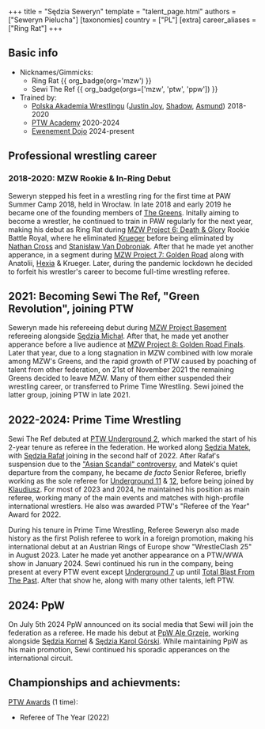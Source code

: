 +++
title = "Sędzia Seweryn"
template = "talent_page.html"
authors = ["Seweryn Pielucha"]
[taxonomies]
country = ["PL"]
[extra]
career_aliases = ["Ring Rat"]
+++

## Basic info

* Nicknames/Gimmicks:
  - Ring Rat {{ org_badge(org='mzw') }}
  - Sewi The Ref {{ org_badge(orgs=['mzw', 'ptw', 'ppw']) }}
* Trained by:
  - [Polska Akademia Wrestlingu](@/o/paw.md) ([Justin Joy](@/w/justin-joy.md), [Shadow](@/w/shadow.md), [Asmund](@/w/asmund.md)) 2018-2020
  - [PTW Academy](@/o/ptw-academy.md) 2020-2024
  - [Ewenement Dojo](@/o/ewenement-dojo.md) 2024-present

## Professional wrestling career

### 2018-2020: MZW Rookie & In-Ring Debut

Seweryn stepped his feet in a wrestling ring for the first time at PAW Summer Camp 2018, held in Wrocław.
In late 2018 and early 2019 he became one of the founding members of [The Greens](@/a/the-greens.md).
Initally aiming to become a wrestler, he continued to train in PAW regularly for the next year, making his debut as Ring Rat during [MZW Project 6: Death & Glory](@/e/mzw/2019-08-24-mzw-project-6-death-and-glory.md) Rookie Battle Royal, where he eliminated [Krueger](@/w/olgierd.md) before being eliminated by [Nathan Cross](@/w/gabriel-queen.md) and [Stanisław Van Dobroniak](@/w/stanislaw-van-dobroniak.md).
After that he made yet another apperance, in a segment during [MZW Project 7: Golden Road](@/e/mzw/2020-01-18-mzw-project-7-golden-road.md) along with Anatolii, [Hexia](@/w/hexia.md) & Krueger.
Later, during the pandemic lockdown he decided to forfeit his wrestler's career to become full-time wrestling referee.

## 2021: Becoming Sewi The Ref, "Green Revolution", joining PTW

Seweryn made his refereeing debut during [MZW Project Basement](@/e/mzw/2021-03-18-mzw-project-basement-1.md) refereeing alongside [Sędzia Michał](@/w/sedzia-michal.md).
After that, he made yet another apperance before a live audience at [MZW Project 8: Golden Road Finals](@/e/mzw/2021-08-14-mzw-project-8-golden-road-finals.md).
Later that year, due to a long stagnation in MZW combined with low morale among MZW's Greens, and the rapid growth of PTW caused by poaching of talent from other federation, on 21st of November 2021 the remaining Greens decided to leave MZW.
Many of them either suspended their wrestling career, or transferred to Prime Time Wrestling. Sewi joined the latter group, joining PTW in late 2021.

## 2022-2024: Prime Time Wrestling

Sewi The Ref debuted at [PTW Underground 2](@/e/ptw/2022-01-23-ptw-underground-2.md), which marked the start of his 2-year tenure as referee in the federation.
He worked along [Sędzia Matek](@/w/sedzia-matek.md), with [Sędzia Rafał](@/w/alex-brave.md) joining in the second half of 2022.
After Rafał's suspension due to the ["Asian Scandal" controversy](@/a/ptw-awards.md), and Matek's quiet departure from the company, he became _de facto_ Senior Referee, briefly working as the sole referee for [Underground 11](@/e/ptw/2023-01-29-ptw-underground-11.md) & [12](@/e/ptw/2023-02-26-ptw-underground-12.md), before being joined by [Klaudiusz](@/w/sedzia-klaudiusz.md).
For most of 2023 and 2024, he maintained his position as main referee, working many of the main events and matches with high-profile international wrestlers.
He also was awarded PTW's "Referee of the Year" Award for 2022.

During his tenure in Prime Time Wrestling, Referee Seweryn also made history as the first Polish referee to work in a foreign promotion, making his international debut at an Austrian Rings of Europe show "WrestleClash 25" in August 2023.
Later he made yet another appearance on a PTW/WWA show in January 2024.
Sewi continued his run in the company, being present at every PTW event except [Underground 7](@/e/ptw/2022-08-28-ptw-underground-7.md) up until [Total Blast From The Past](@/e/ptw/2024-05-11-ptw-6.md).
After that show he, along with many other talents, left PTW.

## 2024: PpW

On July 5th 2024 PpW announced on its social media that Sewi will join the federation as a referee.
He made his debut at [PpW Ale Grzeje](@/e/ppw/2024-07-13-ppw-ale-grzeje.md), working alongside [Sędzia Kornel](@/w/sedzia-kornel.md) & [Sędzia Karol Górski](@/w/sedzia-karol-gorski.md).
While maintaining PpW as his main promotion, Sewi continued his sporadic apperances on the international circuit.

## Championships and achievments:

[PTW Awards](@/a/ptw-awards.md) (1 time):
- Referee of The Year (2022)
